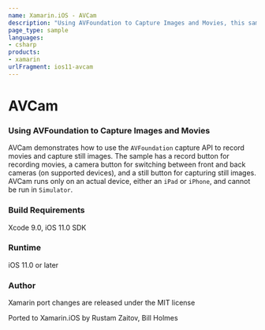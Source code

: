 ```yaml
---
name: Xamarin.iOS - AVCam
description: "Using AVFoundation to Capture Images and Movies, this sample demonstrates how to use the AVFoundation capture API to record movies... #ios11"
page_type: sample
languages:
- csharp
products:
- xamarin
urlFragment: ios11-avcam
---
```

# AVCam

### Using AVFoundation to Capture Images and Movies

AVCam demonstrates how to use the  `AVFoundation` capture API to record movies and capture still images. The sample has a record button for recording movies, a camera button for switching between front and back cameras (on supported devices), and a still button for capturing still images. AVCam runs only on an actual device, either an `iPad` or `iPhone`, and cannot be run in `Simulator`.

### Build Requirements
Xcode 9.0, iOS 11.0 SDK

### Runtime
iOS 11.0 or later

### Author
Xamarin port changes are released under the MIT license

Ported to Xamarin.iOS by Rustam Zaitov, Bill Holmes
